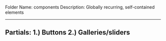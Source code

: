 Folder Name: components
Description: Globally recurring, self-contained elements

----
Partials: 
1.) Buttons
2.) Galleries/sliders
----




